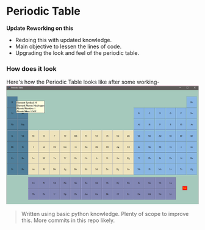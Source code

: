 # Periodic Table
**Update Reworking on this**<br>
+ Redoing this with updated knowledge.<br>
+ Main objective to lessen the lines of code.<br>
+ Upgrading the look and feel of the periodic table.

### How does it look
Here's how the Periodic Table looks like after some working-
![Periodic](https://github.com/aloner-pro/Chemistry-tools/blob/master/new.png?raw=true)

>Written using basic python knowledge.
>Plenty of scope to improve this.
>More commits in this repo likely.
